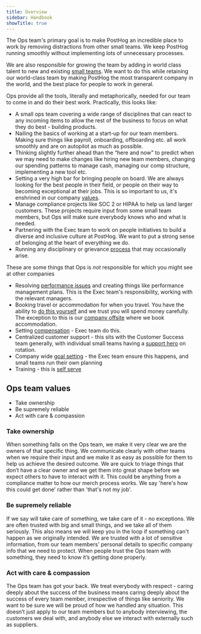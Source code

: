 ```yaml
---
title: Overview
sidebar: Handbook
showTitle: true
---
```


The Ops team's primary goal is to make PostHog an incredible place to work by removing distractions from other small teams. We keep PostHog running smoothly without implementing lots of unnecessary processes. 

We are also responsible for growing the team by adding in world class talent to new and existing [small teams](/teams). We want to do this while retaining our world-class team by making PostHog the most transparent company in the world, and the best place for people to work in general. 

Ops provide all the tools, literally and metaphorically, needed for our team to come in and do their best work. Practically, this looks like:

- A small ops team covering a wide range of disciplines that can react to any incoming items to allow the rest of the business to focus on what they do best - building products.
- Nailing the basics of working at a start-up for our team members. Making sure things like payroll, onboarding, offboarding etc. all work smoothly and are on autopilot as much as possible.
- Thinking slightly further ahead than the “here and now" to predict when we may need to make changes like hiring new team members, changing our spending patterns to manage cash, managing our comp structure, implementing a new tool etc. 
- Setting a very high bar for bringing people on board. We are always looking for the best people in their field, or people on their way to becoming exceptional at their jobs. This is so important to us, it's enshrined in our company [values](/values).
- Manage compliance projects like SOC 2 or HIPAA to help us land larger customers. These projects require input from some small team members, but Ops will make sure everybody knows who and what is needed.
- Partnering with the Exec team to work on people initiatives to build a diverse and inclusive culture at PostHog. We want to put a strong sense of belonging at the heart of everything we do. 
- Running any disciplinary or grievance [process](/handbook/people/grievances) that may occasionally arise. 

These are some things that Ops is _not_ responsible for which you might see at other companies

- Resolving [performance issues](/handbook/people/offboarding#involuntary-departure) and creating things like performance management plans. This is the Exec team's responsibility, working with the relevant managers. 
- Booking travel or accommodation for when you travel. You have the ability to [do this yourself](/handbook/people/spending-money) and we trust you will spend money carefully. The exception to this is our [company offsite](/handbook/company/offsites) where we book accommodation.
- Setting [compensation](/handbook/people/compensation) - Exec team do this.
- Centralized customer support - this sits with the Customer Success team generally, with individual small teams having a [support hero](/handbook/engineering/support-hero) on rotation. 
- Company wide [goal setting](/handbook/company/goal-setting) - the Exec team ensure this happens, and small teams run their own planning
- Training - this is [self serve](/handbook/people/training) 

## Ops team values

- Take ownership 
- Be supremely reliable
- Act with care & compassion

### Take ownership 

When something falls on the Ops team, we make it very clear we are the owners of that specific thing. We communicate clearly with other teams when we require their input and we make it as easy as possible for them to help us achieve the desired outcome. We are quick to triage things that don’t have a clear owner and we get them into great shape before we expect others to have to interact with it. This could be anything from a compliance matter to how our merch process works. We say 'here's how this could get done' rather than 'that's not my job'.

### Be supremely reliable

If we say will take care of something, we take care of it - no exceptions. We are often trusted with big and small things, and we take all of them seriously. This also means we will keep you in the loop if something can't happen as we originally intended. We are trusted with a lot of sensitive information, from our team members' personal details to specific company info that we need to protect. When people trust the Ops team with something, they need to know it’s getting done properly.

### Act with care & compassion

The Ops team has got your back. We treat everybody with respect - caring deeply about the success of the business means caring deeply about the success of every team member, irrespective of things like seniority. We want to be sure we will be proud of how we handled any situation. This doesn’t just apply to our team members but to anybody interviewing, the customers we deal with, and anybody else we interact with externally such as suppliers. 
